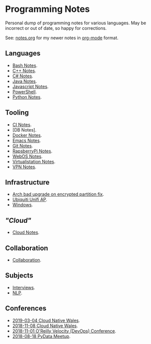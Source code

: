 Programming Notes
=================

Personal dump of programming notes for various languages. May be incorrect or
out of date, so happy for corrections.

See: [notes.org] for my newer notes in [org-mode] format.

Languages
---------

* [Bash Notes].
* [C++ Notes].
* [C# Notes].
* [Java Notes].
* [Javascript Notes].
* [PowerShell].
* [Python Notes].

Tooling
-------

* [CI Notes].
* [DB Notes].
* [Docker Notes].
* [Emacs Notes].
* [Git Notes].
* [RapsberryPi Notes].
* [WebOS Notes].
* [Virtualistation Notes].
* [VPN Notes].

Infrastructure
--------------

* [Arch bad upgrade on encrypted partition fix].
* [Ubiquiti Unifi AP].
* [Windows].

_"Cloud"_
---------

* [Cloud Notes].

Collaboration
-------------

* [Collaboration].

Subjects
--------

* [Interviews].
* [NLP].

Conferences
-----------

* [2019-03-04 Cloud Native Wales].
* [2018-11-08 Cloud Native Wales].
* [2018-11-01 O'Reilly Velocity (DevOps) Conference].
* [2018-08-18 PyData Meetup].


[Bash Notes]: bash_notes.md
[C++ Notes]: cpp_notes.md
[C# Notes]: csharp_notes.md
[Java Notes]: java_notes.md
[Javascript Notes]: javascript.md
[Python Notes]: python_notes.md

[Bash]: tooling/bash.md
[PowerShell]: tooling/powershell_notes.md
[CI Notes]: tooling/ci_notes.md
[Bash]: tooling/db_notes.md
[Emacs Notes]: tooling/emacs_notes.md
[Git Notes]: tooling/git_notes.md
[VPN Notes]: tooling/vpn_notes.md
[Docker Notes]: tooling/docker_notes.md
[RapsberryPi Notes]: tooling/raspberrypi_notes.md
[WebOS Notes]: tooling/webos_notes.md
[Virtualistation Notes]: tooling/virtualisation_notes.md

[Ubiquiti Unifi AP]: infrastructure/ubiquiti_unifi_ap.md
[Arch bad upgrade on encrypted partition fix]: infrastructure/arch_bad_upgrade_on_encrypted_partition_fix.md
[Windows]: infrastructure/windows_notes.md

[Cloud Notes]: cloud_notes.md

[Collaboration]: collaboration.md

[Interviews]: subjects/interviews.md
[NLP]: subjects/nlp.md

[2019-03-04 Cloud Native Wales]: conferences/2019-03-14_cloud_native_wales.md
[2018-11-08 Cloud Native Wales]: conferences/2018-11-08_cloud_native_wales.md
[2018-11-01 O'Reilly Velocity (DevOps) Conference]: conferences/2018-11-01_oreilly_velocity_devops_conference.md
[2018-08-18 PyData Meetup]: conferences/2018-08-18_pydata_meetup.md

[notes.org]: notes.org
[org-mode]: https://orgmode.org/
